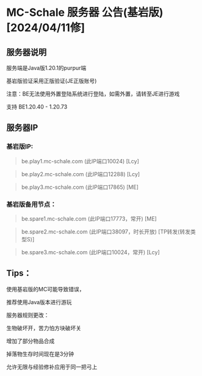 # MC-Schale 服务器 公告(基岩版) [2024/04/11修]

## 服务器说明

服务端是Java版1.20.1的purpur端

基岩版验证采用正版验证(JE正版账号)

注意：BE无法使用外置登陆系统进行登陆，如需外置，请转至JE进行游戏

支持 BE1.20.40 - 1.20.73

## 服务器IP

### 基岩版IP:

>be.play1.mc-schale.com (此IP端口10024) [Lcy]

>be.play2.mc-schale.com (此IP端口12288) [Lcy]

>be.play3.mc-schale.com (此IP端口17865) [ME]

### 基岩版备用节点：

>be.spare1.mc-schale.com (此IP端口17773，常开) [ME]

>be.spare2.mc-schale.com (此IP端口38097，时长开放) [TP转发(转发类型S)]

>be.spare3.mc-schale.com (此IP端口10024，常开) [Lcy]

## Tips：

使用基岩版的MC可能导致错误，

推荐使用Java版本进行游玩

服务器规则更改：

生物破坏开，苦力怕方块破坏关

增加了部分物品合成

掉落物生存时间现在是3分钟

允许无限与经验修补应用于同一把弓上
